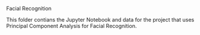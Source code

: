 Facial Recognition

This folder contians the Jupyter Notebook and data for the project that uses Principal Component Analysis for Facial Recognition.

